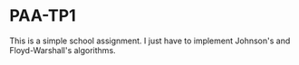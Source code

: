 # PAA-TP1
This is a simple school assignment. I just have to implement Johnson's and Floyd-Warshall's algorithms.

